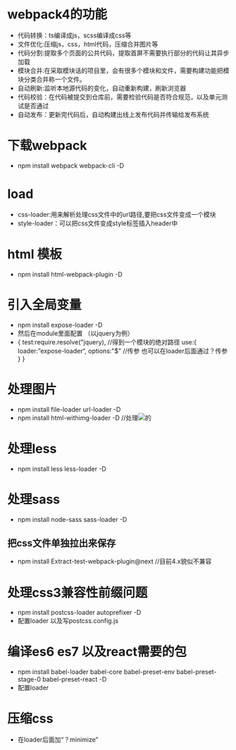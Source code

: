 # webpack4的功能
+ 代码转换：ts编译成js，scss编译成css等
+ 文件优化:压缩js，css，html代码，压缩合并图片等
+ 代码分割:提取多个页面的公共代码，提取首屏不需要执行部分的代码让其异步加载
+ 模块合并:在采取模块话的项目里，会有很多个模块和文件，需要构建功能把模块分类合并称一个文件。
+ 自动刷新:监听本地源代码的变化，自动重新构建，刷新浏览器
+ 代码校验：在代码被提交到仓库前，需要检验代码是否符合规范，以及单元测试是否通过
+ 自动发布：更新完代码后，自动构建出线上发布代码并传输给发布系统

# 下载webpack
- npm install webpack webpack-cli -D

# load
+ css-loader:用来解析处理css文件中的url路径,要把css文件变成一个模块
+ style-loader：可以把css文件变成style标签插入header中

# html 模板
+ npm  install html-webpack-plugin -D

# 引入全局变量
+ npm install expose-loader -D
+ 然后在module里面配置 （以jquery为例）
+ {
    test:require.resolve("jquery),   //得到一个模块的绝对路径
    use:{
        loader:”expose-loader“,
        options:"$”   //传参 也可以在loader后面通过？传参
    }
}

# 处理图片
+ npm install file-loader url-loader -D
+ npm install html-withimg-loader -D   //处理<img src="..">的

# 处理less
+ npm install less less-loader -D
# 处理sass
- npm install node-sass sass-loader -D


## 把css文件单独拉出来保存
+ npm install Extract-test-webpack-plugin@next    //目前4.x貌似不兼容

# 处理css3兼容性前缀问题
+ npm install postcss-loader autoprefixer -D
+ 配置loader 以及写postcss.config.js


# 编译es6 es7 以及react需要的包
+ npm install babel-loader babel-core babel-preset-env babel-preset-stage-0 babel-preset-react -D
+ 配置loader

# 压缩css
+ 在loader后面加“？minimize”